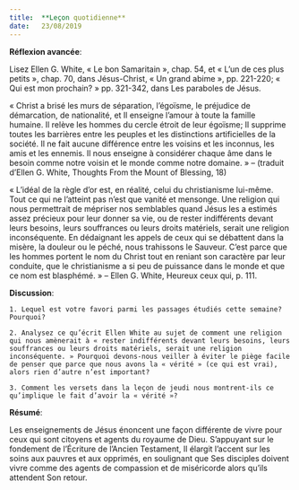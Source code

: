 ```yaml
---
title:  **Leçon quotidienne**
date:   23/08/2019
---
```


**Réflexion avancée**: 

Lisez Ellen G. White, « Le bon Samaritain », chap. 54, et « L’un de ces plus petits », chap. 70, dans Jésus-Christ, « Un grand abime », pp. 221-220; « Qui est mon prochain? » pp. 321-342, dans Les paraboles de Jésus.

« Christ a brisé les murs de séparation, l’égoïsme, le préjudice de démarcation, de nationalité, et Il enseigne l’amour à toute la famille humaine. Il relève les hommes du cercle étroit de leur égoïsme; Il supprime toutes les barrières entre les peuples et les distinctions artificielles de la société. Il ne fait aucune différence entre les voisins et les inconnus, les amis et les ennemis. Il nous enseigne à considérer chaque âme dans le besoin comme notre voisin et le monde comme notre domaine. » – (traduit d’Ellen G. White, Thoughts From the Mount of Blessing, 18)

« L’idéal de la règle d’or est, en réalité, celui du christianisme lui-même. Tout ce qui ne l’atteint pas n’est que vanité et mensonge. Une religion qui nous permettrait de mépriser nos semblables quand Jésus les a estimés assez précieux pour leur donner sa vie, ou de rester indifférents devant leurs besoins, leurs souffrances ou leurs droits matériels, serait une religion inconséquente. En dédaignant les appels de ceux qui se débattent dans la misère, la douleur ou le péché, nous trahissons le Sauveur. C’est parce que les hommes portent le nom du Christ tout en reniant son caractère par leur conduite, que le christianisme a si peu de puissance dans le monde et que ce nom est blasphémé. » – Ellen G. White, Heureux ceux qui, p. 111.

**Discussion**:

`1. Lequel est votre favori parmi les passages étudiés cette semaine? Pourquoi?`

`2. Analysez ce qu’écrit Ellen White au sujet de comment une religion qui nous amènerait à « rester indifférents devant leurs besoins, leurs souffrances ou leurs droits matériels, serait une religion inconséquente. » Pourquoi devons-nous veiller à éviter le piège facile de penser que parce que nous avons la « vérité » (ce qui est vrai), alors rien d’autre n’est important?`

`3. Comment les versets dans la leçon de jeudi nous montrent-ils ce qu’implique le fait d’avoir la « vérité »?`

**Résumé**: 

Les enseignements de Jésus énoncent une façon différente de vivre pour ceux qui sont citoyens et agents du royaume de Dieu. S’appuyant sur le fondement de l’Écriture de l’Ancien Testament, Il élargit l’accent sur les soins aux pauvres et aux opprimés, en soulignant que Ses disciples doivent vivre comme des agents de compassion et de miséricorde alors qu’ils attendent Son retour. 